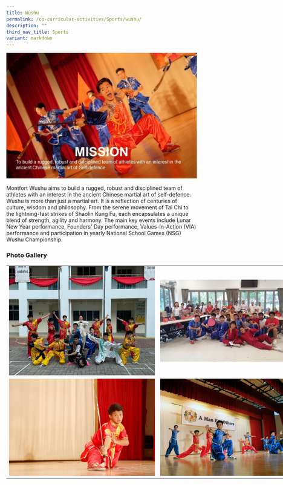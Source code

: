 ```yaml
---
title: Wushu
permalink: /co-curricular-activities/Sports/wushu/
description: ""
third_nav_title: Sports
variant: markdown
---
```

![](/images/wushu1.jpeg)

Montfort Wushu aims to build a rugged, robust and disciplined team of athletes with an interest in the ancient Chinese martial art of self-defence. Wushu is more than just a martial art. It is a reflection of centuries of culture, wisdom and philosophy. From the serene movement of Tai Chi to the lightning-fast strikes of Shaolin Kung Fu, each encapsulates a unique blend of strength, agility and harmony. The main key events include Lunar New Year performance, Founders' Day performance, Values-In-Action (VIA) performance and participation in yearly National School Games (NSG) Wushu Championship.

### Photo Gallery


<table style="undefined;table-layout: fixed; width: 800px">
<colgroup>
<col style="width: 400px">
<col style="width: 400px">
</colgroup>
<tbody>
  <tr>
		<td><img src="/images/Wushu_1.png"></td>
    <td><img src="/images/wushu5.jpeg"></td>
    </tr>
  <tr>
   	<td><img src="/images/Wushu_2.png"></td>
		<td><img src="/images/Wushu_3.png"></td>
  </tr>
</tbody>
</table>